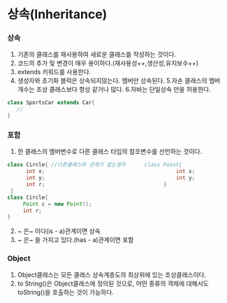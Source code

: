 # 상속(Inheritance)



### 상속
1. 기존의 클래스를 재사용하여 새로운 클래스를 작성하는 것이다.
2. 코드의 추가 및 변경이 매우 용이하다.(재사용성++,생산성,유지보수++)
3. extends 키워드를 사용한다.
4. 생성자와 초기화 블럭은 상속되지않는다. 멤버만 상속된다.
5.자손 클래스의 멤버 개수는 조상 클래스보다 항상 같거나 많다.
6.자바는 단일상속 만을 허용한다.
```java
class SportsCar extends Car{
   //
}
```


### 포함
1. 한 클래스의 멤버변수로 다른 클래스 타입의 참조변수를 선언하는 것이다.
```java
class Circle{ //다른클래스와 관계가 없는경우      class Point{
      int x;                                          int x;      
      int y;                                          int y;
      int r;                                      }
 }
class Circle{
     Point c = new Point();
     int r;
} 
```
 
2. ~ 은~ 이다(is - a)관계이면 상속
3. ~ 은~ 을 가지고 있다.(has - a)관계이면 포함

### Object
1. Object클래스는 모든 클래스 상속계층도의 최상위에 있는 조상클래스이다. 
2. to String()은 Object클래스에 정의된 것으로, 어떤 종류의 객체에 대해서도 toString()을 호출하는 것이 가능하다.


